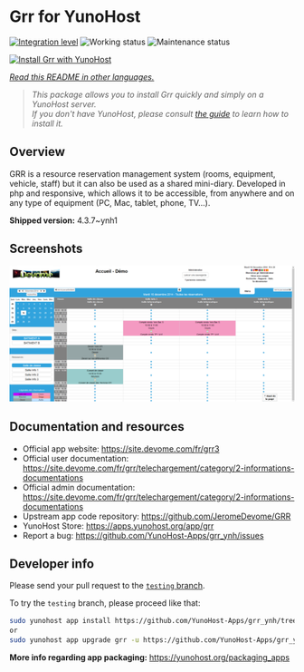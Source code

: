 <!--
N.B.: This README was automatically generated by <https://github.com/YunoHost/apps/tree/master/tools/readme_generator>
It shall NOT be edited by hand.
-->

# Grr for YunoHost

[![Integration level](https://dash.yunohost.org/integration/grr.svg)](https://ci-apps.yunohost.org/ci/apps/grr/) ![Working status](https://ci-apps.yunohost.org/ci/badges/grr.status.svg) ![Maintenance status](https://ci-apps.yunohost.org/ci/badges/grr.maintain.svg)

[![Install Grr with YunoHost](https://install-app.yunohost.org/install-with-yunohost.svg)](https://install-app.yunohost.org/?app=grr)

*[Read this README in other languages.](./ALL_README.md)*

> *This package allows you to install Grr quickly and simply on a YunoHost server.*  
> *If you don't have YunoHost, please consult [the guide](https://yunohost.org/install) to learn how to install it.*

## Overview

GRR is a resource reservation management system (rooms, equipment, vehicle, staff) but it can also be used as a shared mini-diary. Developed in php and responsive, which allows it to be accessible, from anywhere and on any type of equipment (PC, Mac, tablet, phone, TV...).


**Shipped version:** 4.3.7~ynh1

## Screenshots

![Screenshot of Grr](./doc/screenshots/home.png)

## Documentation and resources

- Official app website: <https://site.devome.com/fr/grr3>
- Official user documentation: <https://site.devome.com/fr/grr/telechargement/category/2-informations-documentations>
- Official admin documentation: <https://site.devome.com/fr/grr/telechargement/category/2-informations-documentations>
- Upstream app code repository: <https://github.com/JeromeDevome/GRR>
- YunoHost Store: <https://apps.yunohost.org/app/grr>
- Report a bug: <https://github.com/YunoHost-Apps/grr_ynh/issues>

## Developer info

Please send your pull request to the [`testing` branch](https://github.com/YunoHost-Apps/grr_ynh/tree/testing).

To try the `testing` branch, please proceed like that:

```bash
sudo yunohost app install https://github.com/YunoHost-Apps/grr_ynh/tree/testing --debug
or
sudo yunohost app upgrade grr -u https://github.com/YunoHost-Apps/grr_ynh/tree/testing --debug
```

**More info regarding app packaging:** <https://yunohost.org/packaging_apps>
